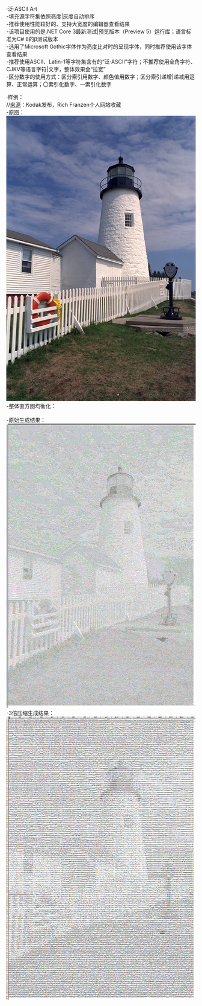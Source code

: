 [//]:# (Microsoft YaHei UI)

·泛·ASCII Art  
\-填充源字符集依照亮度|灰度自动排序  
\-推荐使用性能较好的、支持大宽度的编辑器查看结果  
\-该项目使用的是.NET Core 3最新测试|预览版本（Preview 5）运行库；语言标准为C# 8的β测试版本  
\-选用了Microsoft Gothic字体作为亮度比对时的呈现字体，同时推荐使用该字体查看结果  
\-推荐使用ASCII、Latin-1等字符集含有的“泛·ASCII”字符；不推荐使用全角字符、CJKV等语言字符|文字，整体效果会“拉宽”  
\-区分数字的使用方式：区分索引用数字、颜色值用数字；区分索引递增|递减用运算、正常运算；〇索引化数字、一索引化数字  

·样例：  
//[来源](http://r0k.us/graphics/kodak)：Kodak发布，Rich  Franzen个人网站收藏  
\-原图：
![原图](https://github.com/MetallicPickaxe/ASCII-Art/blob/master/Read%20Me%E7%94%A8%E5%9B%BE/kodim19.png?raw=true)  
\-整体直方图均衡化：  
![]()  
\-原始生成结果：  
![原始生成结果](https://github.com/MetallicPickaxe/ASCII-Art/blob/master/Read%20Me%E7%94%A8%E5%9B%BE/kodim19-%E5%AD%97%E7%AC%A6Art-1%E5%80%8D%E7%BC%A9%E6%94%BE.png?raw=true)  
\-3倍压缩生成结果：  
![3倍压缩生成结果](https://github.com/MetallicPickaxe/ASCII-Art/blob/master/Read%20Me%E7%94%A8%E5%9B%BE/kodim19-%E5%AD%97%E7%AC%A6Art-3%E5%80%8D%E7%BC%A9%E6%94%BE.png?raw=true)  
